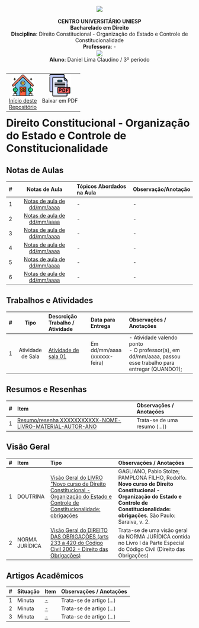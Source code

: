 <div align="center">

<p align="center"><img height="120" src="../../figuras/LOGO_UNIESP.png"> </p>

<p align="center"><b>CENTRO UNIVERSITÁRIO UNIESP</b><br>
<b>Bacharelado em Direito</b><br>
<b>Disciplina</b>: Direito Constitucional - Organização do Estado e Controle de Constitucionalidade <br>
<b>Professora</b>: -<br>
<img align="center" src="../../figuras/FOTO_PERFIL_DANIEL_CLAUDINO_2023.png" width="80"><br>
<b>Aluno</b>: Daniel Lima Claudino / 3º período<br>
 </p>
</div>

<table align="right" border="0">
  <tr>
    <td align="center" valign="top">
      <a href="../../README.md">
        <img src="https://github.com/dnlclaudino/imagens/blob/master/icones/icone-casa2.png?raw=true" heigh="60" width="60"><br>Início deste <br>Repositório
      </a>
    </td>
    <td align="center" valign="top">
        <img src="https://github.com/dnlclaudino/imagens/blob/master/icones-aplicativos/pdf/pdf.png?raw=true" heigh="60" width="60"><br>Baixar em PDF
    </td>
  </tr>
</table><br><br><br><br><br>

# Direito Constitucional - Organização do Estado e Controle de Constitucionalidade 

## Notas de Aulas

|#|Notas de Aula|Tópicos Abordados na Aula|Observação/Anotação|
|:---:|:---:|:---|:---|
|1|[Notas de aula de dd/mm/aaaa](./notas-de-aulas/notas-de-aula-NN-de-2025-mm-dd.md)|-|-|
|2|[Notas de aula de dd/mm/aaaa](./notas-de-aulas/notas-de-aula-NN-de-2025-mm-dd.md)|-|-|
|3|[Notas de aula de dd/mm/aaaa](./notas-de-aulas/notas-de-aula-NN-de-2025-mm-dd.md)|-|-|
|4|[Notas de aula de dd/mm/aaaa](./notas-de-aulas/notas-de-aula-NN-de-2025-mm-dd.md)|-|-|
|5|[Notas de aula de dd/mm/aaaa](./notas-de-aulas/notas-de-aula-NN-de-2025-mm-dd.md)|-|-|
|6|[Notas de aula de dd/mm/aaaa](./notas-de-aulas/notas-de-aula-NN-de-2025-mm-dd.md)|-|-|

## Trabalhos e Atividades

|#|Tipo|Descrcição Trabalho / Atividade|Data para Entrega| Observações / Anotações |
|:---:|:---:|:---|:---|:---|
|1|Atividade de Sala|[Atividade de sala 01](./atividades-e-trabalhos/2024-mm-dd-atividade-01.md)|Em dd/mm/aaaa<br>(xxxxxx-feira)|- Atividade valendo ponto<br> - O professor(a), em dd/mm/aaaa, passou esse trabalho para entregar (QUANDO?);|

## Resumos e Resenhas

|#|Item|Observações / Anotações|
|:---:|:---|:---|
|1|[Resumo/resenha XXXXXXXXXXX-NOME-LIVRO-MATERIAL-AUTOR-ANO]()|Trata-se de uma resumo (...))|

## Visão Geral

|#|Item|Tipo|Observações / Anotações|
|:---:|:---|:---|:---|
|1|DOUTRINA|[Visão Geral do LIVRO "Novo curso de Direito Constitucional - Organização do Estado e Controle de Constitucionalidade: obrigações](./visao-geral/visao-geral-lei-10406-2002-parte-especial-livro-i-obrigacoes.md)|GAGLIANO, Pablo Stolze; PAMPLONA FILHO, Rodolfo. **Novo curso de Direito Constitucional - Organização do Estado e Controle de Constitucionalidade: obrigações**. São Paulo: Saraiva, v. 2.|
|2|NORMA JURÍDICA|[Visão Geral do DIREITO DAS OBRIGAÇÕES (arts 233 a 420 do Código Civil 2002 - Direito das Obrigações)](./visao-geral/visao-geral-lei-10406-2002-parte-especial-livro-i-obrigacoes.md)|Trata-se de uma visão geral da NORMA JURÍDICA contida no Livro I da Parte Especial do Código Civil (Direito das Obrigações)|

## Artigos Acadêmicos

|#|Situação|Item|Observações / Anotações|
|:---:|:---|:---|:---|
|1|Minuta|[-](./artigos/artigo-2024-mm-dd-xxxxxxx.md)|Trata-se de artigo (...)|
|2|Minuta|[-](./artigos/artigo-2024-mm-dd-xxxxxxx.md)|Trata-se de artigo (...)|
|3|Minuta|[-](./artigos/artigo-2024-mm-dd-xxxxxxx.md)|Trata-se de artigo (...)|
